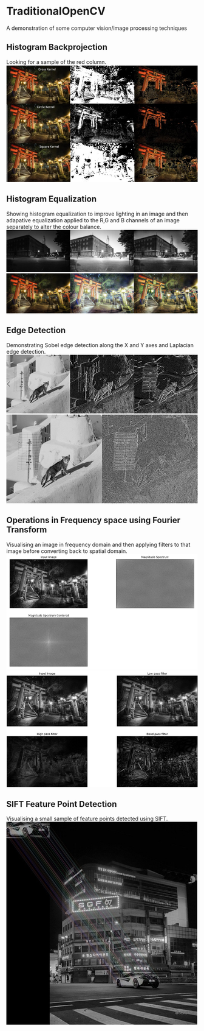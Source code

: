 # TraditionalOpenCV
A demonstration of some computer vision/image processing techniques

## Histogram Backprojection
Looking for a sample of the red column.
![](Images/kernel_shape.jpg)

## Histogram Equalization
Showing histogram equalization to improve lighting in an image and then adapative equalization applied to the R,G and B channels of an image separately to alter the colour balance.
![](Images/equalization.jpg)
![](Images/adaptive_equalization.png)

## Edge Detection
Demonstrating Sobel edge detection along the X and Y axes and Laplacian edge detection.
![](Images/sobel.jpg)
![](Images/laplacian.jpg)

## Operations in Frequency space using Fourier Transform
Visualising an image in frequency domain and then applying filters to that image before converting back to spatial domain.
![](Images/spatial_to_freq.jpg)
![](Images/fourier_filters.jpg)

  ## SIFT Feature Point Detection
Visualising a small sample of feature points detected using SIFT.
![](Images/sift_points.jpg)

